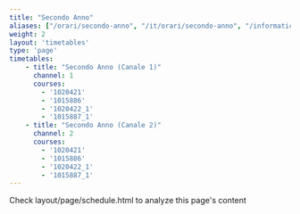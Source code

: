```yaml
---
title: "Secondo Anno"
aliases: ["/orari/secondo-anno", "/it/orari/secondo-anno", "/informatica/orari/secondo-anno"]
weight: 2
layout: 'timetables'
type: 'page'
timetables:
    - title: "Secondo Anno (Canale 1)"
      channel: 1
      courses: 
        - '1020421'
        - '1015886'
        - '1020422_1'
        - '1015887_1'
    - title: "Secondo Anno (Canale 2)"
      channel: 2
      courses: 
        - '1020421'
        - '1015886'
        - '1020422_1'
        - '1015887_1'
---
```


Check layout/page/schedule.html to analyze this page's content
